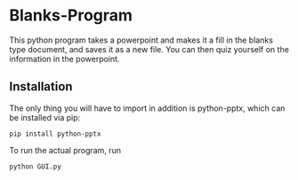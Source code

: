 # Blanks-Program
This python program takes a powerpoint and makes it a fill in the blanks type document, and saves it as a new file. You can then quiz yourself on the information in the powerpoint. 
## Installation
The only thing you will have to import in addition is python-pptx, which can be installed via pip:
```
pip install python-pptx
```
To run the actual program, run 
```
python GUI.py
```
